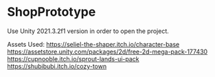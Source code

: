 # ShopPrototype

Use Unity 2021.3.2f1 version in order to open the project.

Assets Used:
https://seliel-the-shaper.itch.io/character-base
https://assetstore.unity.com/packages/2d/free-2d-mega-pack-177430
https://cupnooble.itch.io/sprout-lands-ui-pack
https://shubibubi.itch.io/cozy-town

